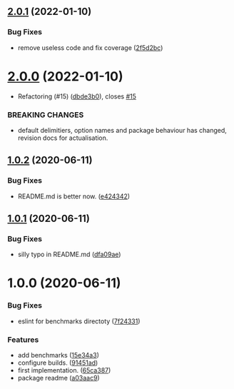 ## [2.0.1](https://github.com/xobotyi/bem/compare/v2.0.0...v2.0.1) (2022-01-10)


### Bug Fixes

* remove useless code and fix coverage ([2f5d2bc](https://github.com/xobotyi/bem/commit/2f5d2bcbdd0868fdddd0224580c46dc028eeac9f))

# [2.0.0](https://github.com/xobotyi/bem/compare/v1.0.2...v2.0.0) (2022-01-10)


* Refactoring (#15) ([dbde3b0](https://github.com/xobotyi/bem/commit/dbde3b011b885a1a4ae559713a02c98b8564f40b)), closes [#15](https://github.com/xobotyi/bem/issues/15)


### BREAKING CHANGES

* default delimitiers, option names and package behaviour has changed, revision docs for actualisation.

## [1.0.2](https://github.com/xobotyi/bem/compare/v1.0.1...v1.0.2) (2020-06-11)


### Bug Fixes

* README.md is better now. ([e424342](https://github.com/xobotyi/bem/commit/e424342c54e236b87fa532026a3f9adcade8afb2))

## [1.0.1](https://github.com/xobotyi/bem/compare/v1.0.0...v1.0.1) (2020-06-11)


### Bug Fixes

* silly typo in README.md ([dfa09ae](https://github.com/xobotyi/bem/commit/dfa09ae1d264382d27ce9c7aef4cd04c53914e6e))

# 1.0.0 (2020-06-11)


### Bug Fixes

* eslint for benchmarks directoty ([7f24331](https://github.com/xobotyi/bem/commit/7f24331da952609a25eaf0827771efbff20d294f))


### Features

* add benchmarks ([15e34a3](https://github.com/xobotyi/bem/commit/15e34a363e127532a01461d4858eaab3965c42e9))
* configure builds. ([91451ad](https://github.com/xobotyi/bem/commit/91451ad6de0af3dae0b93060d6ce5e69b0619f3e))
* first implementation. ([65ca387](https://github.com/xobotyi/bem/commit/65ca387a4d8277f499ee0866a420217a32fd8ff5))
* package readme ([a03aac9](https://github.com/xobotyi/bem/commit/a03aac949b7755532bab84b0be476e3ad5c94d89))
